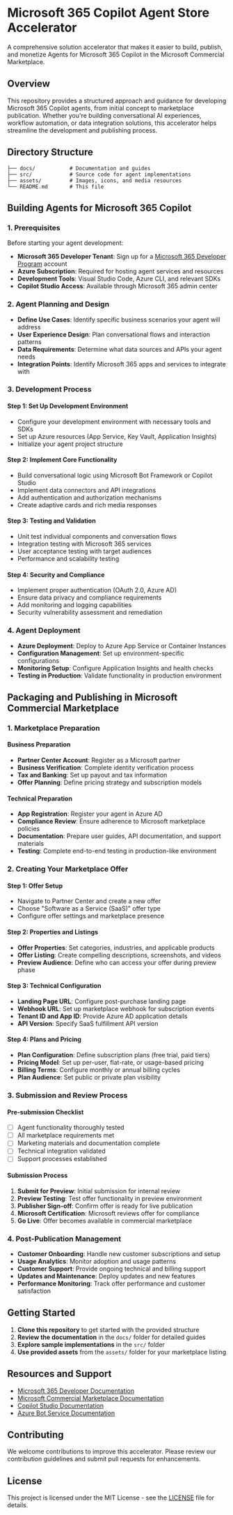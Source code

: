 # Microsoft 365 Copilot Agent Store Accelerator

A comprehensive solution accelerator that makes it easier to build, publish, and monetize Agents for Microsoft 365 Copilot in the Microsoft Commercial Marketplace.

## Overview

This repository provides a structured approach and guidance for developing Microsoft 365 Copilot agents, from initial concept to marketplace publication. Whether you're building conversational AI experiences, workflow automation, or data integration solutions, this accelerator helps streamline the development and publishing process.

## Directory Structure

```
├── docs/           # Documentation and guides
├── src/            # Source code for agent implementations
├── assets/         # Images, icons, and media resources
└── README.md       # This file
```

## Building Agents for Microsoft 365 Copilot

### 1. Prerequisites

Before starting your agent development:

- **Microsoft 365 Developer Tenant**: Sign up for a [Microsoft 365 Developer Program](https://developer.microsoft.com/microsoft-365/dev-program) account
- **Azure Subscription**: Required for hosting agent services and resources
- **Development Tools**: Visual Studio Code, Azure CLI, and relevant SDKs
- **Copilot Studio Access**: Available through Microsoft 365 admin center

### 2. Agent Planning and Design

- **Define Use Cases**: Identify specific business scenarios your agent will address
- **User Experience Design**: Plan conversational flows and interaction patterns
- **Data Requirements**: Determine what data sources and APIs your agent needs
- **Integration Points**: Identify Microsoft 365 apps and services to integrate with

### 3. Development Process

#### Step 1: Set Up Development Environment
- Configure your development environment with necessary tools and SDKs
- Set up Azure resources (App Service, Key Vault, Application Insights)
- Initialize your agent project structure

#### Step 2: Implement Core Functionality
- Build conversational logic using Microsoft Bot Framework or Copilot Studio
- Implement data connectors and API integrations
- Add authentication and authorization mechanisms
- Create adaptive cards and rich media responses

#### Step 3: Testing and Validation
- Unit test individual components and conversation flows
- Integration testing with Microsoft 365 services
- User acceptance testing with target audiences
- Performance and scalability testing

#### Step 4: Security and Compliance
- Implement proper authentication (OAuth 2.0, Azure AD)
- Ensure data privacy and compliance requirements
- Add monitoring and logging capabilities
- Security vulnerability assessment and remediation

### 4. Agent Deployment

- **Azure Deployment**: Deploy to Azure App Service or Container Instances
- **Configuration Management**: Set up environment-specific configurations
- **Monitoring Setup**: Configure Application Insights and health checks
- **Testing in Production**: Validate functionality in production environment

## Packaging and Publishing in Microsoft Commercial Marketplace

### 1. Marketplace Preparation

#### Business Preparation
- **Partner Center Account**: Register as a Microsoft partner
- **Business Verification**: Complete identity verification process
- **Tax and Banking**: Set up payout and tax information
- **Offer Planning**: Define pricing strategy and subscription models

#### Technical Preparation
- **App Registration**: Register your agent in Azure AD
- **Compliance Review**: Ensure adherence to Microsoft marketplace policies
- **Documentation**: Prepare user guides, API documentation, and support materials
- **Testing**: Complete end-to-end testing in production-like environment

### 2. Creating Your Marketplace Offer

#### Step 1: Offer Setup
- Navigate to Partner Center and create a new offer
- Choose "Software as a Service (SaaS)" offer type
- Configure offer settings and marketplace presence

#### Step 2: Properties and Listings
- **Offer Properties**: Set categories, industries, and applicable products
- **Offer Listing**: Create compelling descriptions, screenshots, and videos
- **Preview Audience**: Define who can access your offer during preview phase

#### Step 3: Technical Configuration
- **Landing Page URL**: Configure post-purchase landing page
- **Webhook URL**: Set up marketplace webhook for subscription events
- **Tenant ID and App ID**: Provide Azure AD application details
- **API Version**: Specify SaaS fulfillment API version

#### Step 4: Plans and Pricing
- **Plan Configuration**: Define subscription plans (free trial, paid tiers)
- **Pricing Model**: Set up per-user, flat-rate, or usage-based pricing
- **Billing Terms**: Configure monthly or annual billing cycles
- **Plan Audience**: Set public or private plan visibility

### 3. Submission and Review Process

#### Pre-submission Checklist
- [ ] Agent functionality thoroughly tested
- [ ] All marketplace requirements met
- [ ] Marketing materials and documentation complete
- [ ] Technical integration validated
- [ ] Support processes established

#### Submission Process
1. **Submit for Preview**: Initial submission for internal review
2. **Preview Testing**: Test offer functionality in preview environment
3. **Publisher Sign-off**: Confirm offer is ready for live publication
4. **Microsoft Certification**: Microsoft reviews offer for compliance
5. **Go Live**: Offer becomes available in commercial marketplace

### 4. Post-Publication Management

- **Customer Onboarding**: Handle new customer subscriptions and setup
- **Usage Analytics**: Monitor adoption and usage patterns
- **Customer Support**: Provide ongoing technical and billing support
- **Updates and Maintenance**: Deploy updates and new features
- **Performance Monitoring**: Track offer performance and customer satisfaction

## Getting Started

1. **Clone this repository** to get started with the provided structure
2. **Review the documentation** in the `docs/` folder for detailed guides
3. **Explore sample implementations** in the `src/` folder
4. **Use provided assets** from the `assets/` folder for your marketplace listing

## Resources and Support

- [Microsoft 365 Developer Documentation](https://docs.microsoft.com/microsoft-365/)
- [Microsoft Commercial Marketplace Documentation](https://docs.microsoft.com/azure/marketplace/)
- [Copilot Studio Documentation](https://docs.microsoft.com/power-virtual-agents/)
- [Azure Bot Service Documentation](https://docs.microsoft.com/azure/bot-service/)

## Contributing

We welcome contributions to improve this accelerator. Please review our contribution guidelines and submit pull requests for enhancements.

## License

This project is licensed under the MIT License - see the [LICENSE](LICENSE) file for details.
